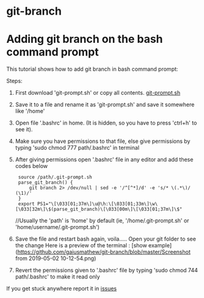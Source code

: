 # git-branch
# Adding git branch on the bash command prompt

This tutorial shows how to add git branch in bash command prompt:

Steps:

1. First download  'git-prompt.sh'  or copy all contents. [git-prompt.sh](https://github.com/gaiusmathew/git-branch/blob/master/git-prompt.sh)
2. Save it to a file and rename it as  'git-prompt.sh'  and save it somewhere like  '/home'
3. Open file '.bashrc' in home. (It is hidden, so you have to press 'ctrl+h' to see it).
4. Make sure you have  permissions to that file, else give permissions by typing  'sudo chmod 777 path/.bashrc'  in terminal
5. After giving permissions open  '.bashrc'  file in any editor and add these codes below 
   
   ```
    source /path/.git-prompt.sh
    parse_git_branch() {
        git branch 2> /dev/null | sed -e '/^[^*]/d' -e 's/* \(.*\)/ (\1)/'
    }
    export PS1="\[\033[01;37m\]\u@\h:\[\033[01;33m\]\w\[\033[32m\]\$(parse_git_branch)\[\033[00m\]\[\033[01;37m\]\$"
    ```

   //Usually the 'path' is 'home' by default (ie, '/home/.git-prompt.sh' or 'home/username/.git-prompt.sh')
6. Save the file and restart bash again, voila..... Open your git folder to see the change
   Here is a preview of the terminal : [show example] (https://github.com/gaiusmathew/git-branch/blob/master/Screenshot from 2019-05-02 10-12-54.png)
7. Revert the permissions given to  '.bashrc'  file by typing  'sudo chmod 744 path/.bashrc'  to make it read only

 If you get stuck anywhere report it in [issues](https://github.com/gaiusmathew/git-branch/issues)




      
      

      
      
     
